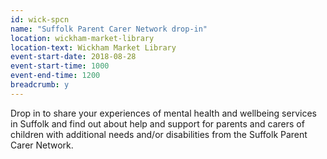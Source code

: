 ```yaml
---
id: wick-spcn
name: "Suffolk Parent Carer Network drop-in"
location: wickham-market-library
location-text: Wickham Market Library
event-start-date: 2018-08-28
event-start-time: 1000
event-end-time: 1200
breadcrumb: y
---
```


Drop in to share your experiences of mental health and wellbeing services in Suffolk and find out about help and support for parents and carers of children with additional needs and/or disabilities from the Suffolk Parent Carer Network.
